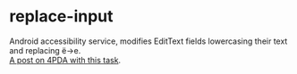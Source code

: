 # replace-input
Android accessibility service, modifies EditText fields lowercasing their text and replacing ё->е.  
[A post on 4PDA with this task](https://4pda.to/forum/index.php?s=&showtopic=594519&view=findpost&p=116735282).